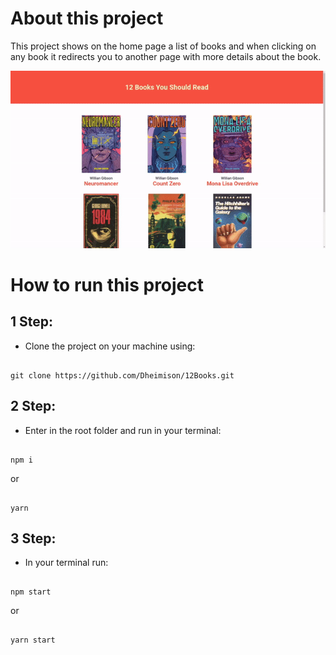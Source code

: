 # About this project

This project shows on the home page a list of books and when clicking on any book it redirects you to another page with more details about the book.

![Demonstration](./.github/demo.gif)

# How to run this project

## 1 Step:

- Clone the project on your machine using:

<pre><code>
git clone https://github.com/Dheimison/12Books.git
</code></pre>

## 2 Step:

- Enter in the root folder and run in your terminal:

<pre><code>
npm i
</code></pre>

or

<pre><code>
yarn
</code></pre>

## 3 Step:

- In your terminal run:

<pre><code>
npm start
</code></pre>

or

<pre><code>
yarn start
</code></pre>
